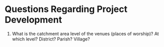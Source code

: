 Questions Regarding Project Development
=======================================

1.  What is the catchment area level of the venues (places of worship)? At which level? District? Parish? Village?
